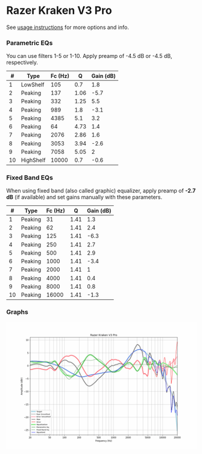 # Razer Kraken V3 Pro
See [usage instructions](https://github.com/jaakkopasanen/AutoEq#usage) for more options and info.

### Parametric EQs
You can use filters 1-5 or 1-10. Apply preamp of -4.5 dB or -4.5 dB, respectively.

|   # | Type      |   Fc (Hz) |    Q |   Gain (dB) |
|-----|-----------|-----------|------|-------------|
|   1 | LowShelf  |       105 | 0.7  |         1.8 |
|   2 | Peaking   |       137 | 1.06 |        -5.7 |
|   3 | Peaking   |       332 | 1.25 |         5.5 |
|   4 | Peaking   |       989 | 1.8  |        -3.1 |
|   5 | Peaking   |      4385 | 5.1  |         3.2 |
|   6 | Peaking   |        64 | 4.73 |         1.4 |
|   7 | Peaking   |      2076 | 2.86 |         1.6 |
|   8 | Peaking   |      3053 | 3.94 |        -2.6 |
|   9 | Peaking   |      7058 | 5.05 |         2   |
|  10 | HighShelf |     10000 | 0.7  |        -0.6 |

### Fixed Band EQs
When using fixed band (also called graphic) equalizer, apply preamp of **-2.7 dB** (if available) and set gains manually with these parameters.

|   # | Type    |   Fc (Hz) |    Q |   Gain (dB) |
|-----|---------|-----------|------|-------------|
|   1 | Peaking |        31 | 1.41 |         1.3 |
|   2 | Peaking |        62 | 1.41 |         2.4 |
|   3 | Peaking |       125 | 1.41 |        -6.3 |
|   4 | Peaking |       250 | 1.41 |         2.7 |
|   5 | Peaking |       500 | 1.41 |         2.9 |
|   6 | Peaking |      1000 | 1.41 |        -3.4 |
|   7 | Peaking |      2000 | 1.41 |         1   |
|   8 | Peaking |      4000 | 1.41 |         0.4 |
|   9 | Peaking |      8000 | 1.41 |         0.8 |
|  10 | Peaking |     16000 | 1.41 |        -1.3 |

### Graphs
![](./Razer%20Kraken%20V3%20Pro.png)

